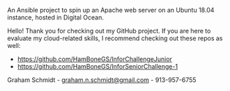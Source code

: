 An Ansible project to spin up an Apache web server on an Ubuntu 18.04 instance, hosted in Digital Ocean.


Hello! Thank you for checking out my GitHub project. If you are here to evaluate my cloud-related skills, I recommend checking out these repos as well:

- https://github.com/HamBoneGS/InforChallengeJunior
- https://github.com/HamBoneGS/InforSeniorChallenge-1


Graham Schmidt - graham.n.schmidt@gmail.com - 913-957-6755
